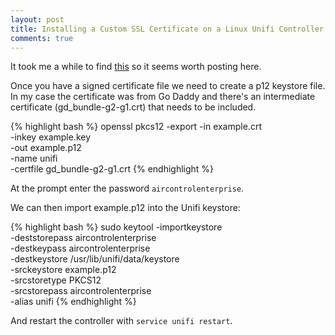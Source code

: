 ```yaml
---
layout: post
title: Installing a Custom SSL Certificate on a Linux Unifi Controller
comments: true
---
```


It took me a while to find [this](https://community.ubnt.com/t5/UniFi-Wireless/Your-own-SSL-key-and-cert/m-p/484943#M39260) so it seems worth posting here.

Once you have a signed certificate file we need to create a p12 keystore file. In my case the certificate was from Go Daddy and there's an intermediate certificate (gd_bundle-g2-g1.crt) that needs to be included.

{% highlight bash %}
openssl pkcs12 -export -in example.crt \
-inkey example.key \
-out example.p12 \
-name unifi \
-certfile gd_bundle-g2-g1.crt
{% endhighlight %}

At the prompt enter the password `aircontrolenterprise`.

We can then import example.p12 into the Unifi keystore:

{% highlight bash %}
sudo keytool -importkeystore \
-deststorepass aircontrolenterprise \
-destkeypass aircontrolenterprise \
-destkeystore /usr/lib/unifi/data/keystore \
-srckeystore example.p12 \
-srcstoretype PKCS12 \
-srcstorepass aircontrolenterprise \
-alias unifi
{% endhighlight %}

And restart the controller with `service unifi restart`.